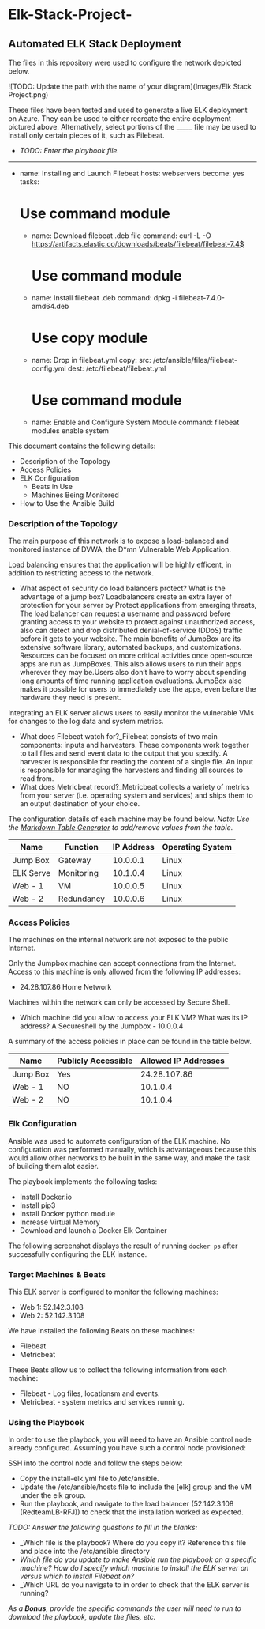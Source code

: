 # Elk-Stack-Project-

## Automated ELK Stack Deployment

The files in this repository were used to configure the network depicted below.

![TODO: Update the path with the name of your diagram](Images/Elk Stack Project.png)

These files have been tested and used to generate a live ELK deployment on Azure. They can be used to either recreate the entire deployment pictured above. Alternatively, select portions of the _____ file may be used to install only certain pieces of it, such as Filebeat.

  - _TODO: Enter the playbook file._
---
- name: Installing and Launch Filebeat
  hosts: webservers
  become: yes
  tasks:
    # Use command module
  - name: Download filebeat .deb file
    command: curl -L -O https://artifacts.elastic.co/downloads/beats/filebeat/filebeat-7.4$
    # Use command module
  - name: Install filebeat .deb
    command: dpkg -i filebeat-7.4.0-amd64.deb
    # Use copy module
  - name: Drop in filebeat.yml
    copy:
      src: /etc/ansible/files/filebeat-config.yml
      dest: /etc/filebeat/filebeat.yml
    # Use command module
  - name: Enable and Configure System Module
    command: filebeat modules enable system

This document contains the following details:
- Description of the Topology
- Access Policies
- ELK Configuration
  - Beats in Use
  - Machines Being Monitored
- How to Use the Ansible Build


### Description of the Topology

The main purpose of this network is to expose a load-balanced and monitored instance of DVWA, the D*mn Vulnerable Web Application.

Load balancing ensures that the application will be highly efficent, in addition to restricting access to the network.
- What aspect of security do load balancers protect? What is the advantage of a jump box? Loadbalancers create an extra layer of protection for your server by Protect applications from emerging threats, The load balancer can request a username and password before granting access to your website to protect against unauthorized access, also can detect and drop distributed denial-of-service (DDoS) traffic before it gets to your website. The main benefits of JumpBox are its extensive software library, automated backups, and customizations. Resources can be focused on more critical activities once open-source apps are run as JumpBoxes. This also allows users to run their apps wherever they may be.Users also don’t have to worry about spending long amounts of time running application evaluations. JumpBox also makes it possible for users to immediately use the apps, even before the hardware they need is present. 

Integrating an ELK server allows users to easily monitor the vulnerable VMs for changes to the log data and system metrics.
- What does Filebeat watch for?_Filebeat consists of two main components: inputs and harvesters. These components work together to tail files and send event data to the output that you specify. A harvester is responsible for reading the content of a single file. An input is responsible for managing the harvesters and finding all sources to read from. 
- What does Metricbeat record?_Metricbeat collects a variety of metrics from your server (i.e. operating system and services) and ships them to an output destination of your choice.

The configuration details of each machine may be found below.
_Note: Use the [Markdown Table Generator](http://www.tablesgenerator.com/markdown_tables) to add/remove values from the table_.

| Name     | Function  | IP Address | Operating System |
|----------|---------- |------------|------------------|
| Jump Box | Gateway   | 10.0.0.1   | Linux            |
| ELK Serve| Monitoring| 10.1.0.4   | Linux            |
| Web - 1  | VM        | 10.0.0.5   | Linux            |
| Web - 2  | Redundancy| 10.0.0.6   | Linux            |


### Access Policies

The machines on the internal network are not exposed to the public Internet. 

Only the Jumpbox machine can accept connections from the Internet. Access to this machine is only allowed from the following IP addresses:
- 24.28.107.86 Home Network 

Machines within the network can only be accessed by Secure Shell.
- Which machine did you allow to access your ELK VM? What was its IP address? A Secureshell by the Jumpbox - 10.0.0.4

A summary of the access policies in place can be found in the table below.

| Name     | Publicly Accessible | Allowed IP Addresses |
|----------|---------------------|----------------------|
| Jump Box | Yes                 |  24.28.107.86        |
| Web - 1  | NO                  |  10.1.0.4            |
| Web - 2  | NO                  |  10.1.0.4            |

### Elk Configuration

Ansible was used to automate configuration of the ELK machine. No configuration was performed manually, which is advantageous because this would allow other networks to be built in the same way, and make the task of building them alot easier. 

The playbook implements the following tasks:
- Install Docker.io
- Install pip3
- Install Docker python module
- Increase Virtual Memory
- Download and launch a Docker Elk Container 


The following screenshot displays the result of running `docker ps` after successfully configuring the ELK instance.

### Target Machines & Beats
This ELK server is configured to monitor the following machines:
- Web 1: 52.142.3.108 
- Web 2: 52.142.3.108

We have installed the following Beats on these machines:
- Filebeat
- Metricbeat  

These Beats allow us to collect the following information from each machine:
- Filebeat - Log files, locationsm and events. 
- Metricbeat - system metrics and services running.

### Using the Playbook
In order to use the playbook, you will need to have an Ansible control node already configured. Assuming you have such a control node provisioned: 

SSH into the control node and follow the steps below:
- Copy the install-elk.yml file to /etc/ansible.
- Update the /etc/ansible/hosts file to include the [elk] group and the VM under the elk group.
- Run the playbook, and navigate to the load balancer (52.142.3.108 (RedteamLB-RFJ)) to check that the installation worked as expected.

_TODO: Answer the following questions to fill in the blanks:_
- _Which file is the playbook? Where do you copy it? Reference this file and place into the /etc/ansible directory
- _Which file do you update to make Ansible run the playbook on a specific machine? How do I specify which machine to install the ELK server on versus which to install Filebeat on?_
- _Which URL do you navigate to in order to check that the ELK server is running?

_As a **Bonus**, provide the specific commands the user will need to run to download the playbook, update the files, etc._
